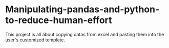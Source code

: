 # Manipulating-pandas-and-python-to-reduce-human-effort
 This project is all about copying datas from excel and pasting them into the user's customized template.
